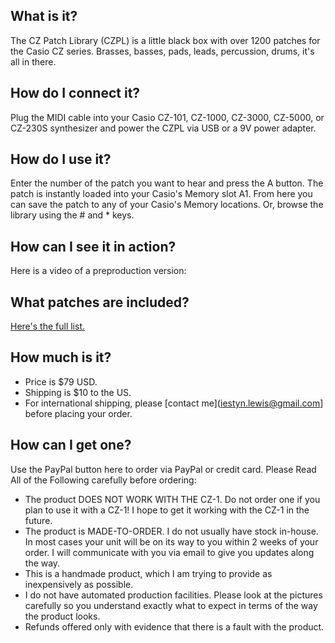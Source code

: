 ## What is it?

The CZ Patch Library (CZPL) is a little black box with over 1200 patches for the Casio CZ series.  Brasses, basses, pads, leads, percussion, drums, it's all in there.  

## How do I connect it?

Plug the MIDI cable into your Casio CZ-101, CZ-1000, CZ-3000, CZ-5000, or CZ-230S synthesizer and power the CZPL via USB or a 9V power adapter.  

## How do I use it?

Enter the number of the patch you want to hear and press the A button.  The patch is instantly loaded into your Casio's Memory slot A1.  From here you can save the patch to any of your Casio's Memory locations.  Or, browse the library using the # and * keys.

## How can I see it in action?

Here is a video of a preproduction version:

## What patches are included?

[Here's the full list.](http://google.com)

## How much is it?

 * Price is $79 USD.
 * Shipping is $10 to the US.  
 * For international shipping, please [contact me](iestyn.lewis@gmail.com] before placing your order.

## How can I get one?

Use the PayPal button here to order via PayPal or credit card.  Please Read All of the Following carefully before ordering:
* The product DOES NOT WORK WITH THE CZ-1.  Do not order one if you plan to use it with a CZ-1!  I hope to get it working with the CZ-1 in the future.  
* The product is MADE-TO-ORDER.  I do not usually have stock in-house.  In most cases your unit will be on its way to you within 2 weeks of your order.  I will communicate with you via email to give you updates along the way.  
* This is a handmade product, which I am trying to provide as inexpensively as possible.  
* I do not have automated production facilities.  Please look at the pictures carefully so you understand exactly what to expect in terms of the way the product looks.
* Refunds offered only with evidence that there is a fault with the product.  


